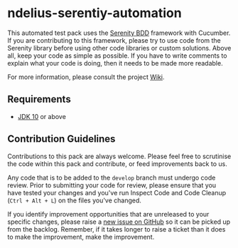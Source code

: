 # ndelius-serentiy-automation

This automated test pack uses the [Serenity BDD](http://www.thucydides.info/docs/serenity/) framework with Cucumber. If you are contributing to this framework, please try to use code from the Serenity library before using other code libraries or custom solutions. Above all, keep your code as simple as possible. If you have to write comments to explain what your code is doing, then it needs to be made more readable.

For more information, please consult the project [Wiki](https://github.com/ministryofjustice/ndelius-serenity-automation/wiki).

## Requirements

* [JDK 10](http://www.oracle.com/technetwork/java/javase/downloads/index.html) or above

## Contribution Guidelines

Contributions to this pack are always welcome. Please feel free to scrutinise the code within this pack and contribute, or feed improvements back to us.

Any code that is to be added to the `develop` branch must undergo code review. Prior to submitting your code for review, please ensure that you have tested your changes and you've run Inspect Code and Code Cleanup (`Ctrl + Alt + L`) on the files you've changed.

If you identify improvement opportunities that are unreleased to your specific changes, please raise a [new issue on GitHub](https://github.com/ministryofjustice/ndelius-serenity-automation/issues/new) so it can be picked up from the backlog. Remember, if it takes longer to raise a ticket than it does to make the improvement, make the improvement.
